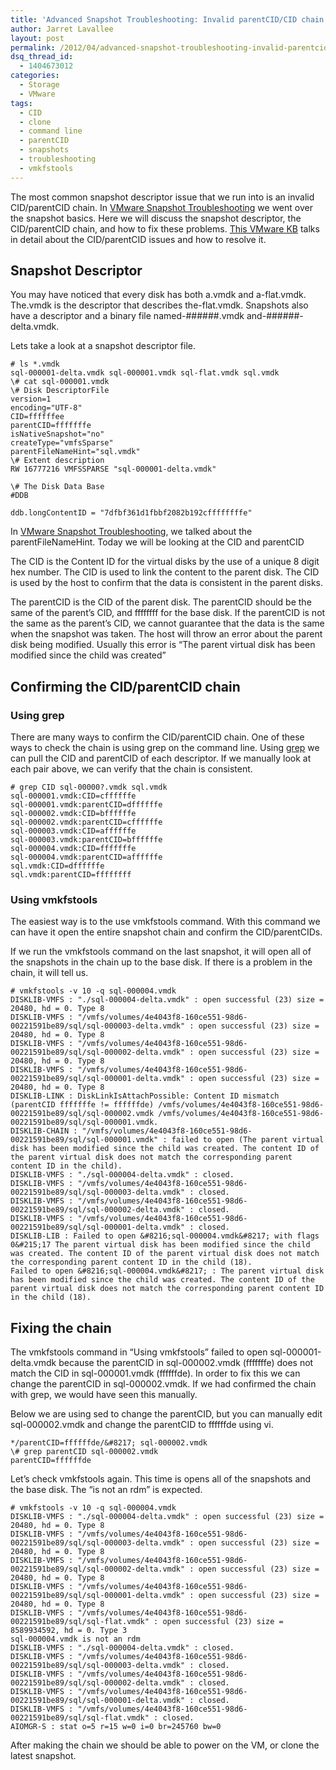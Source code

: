 ```yaml
---
title: 'Advanced Snapshot Troubleshooting: Invalid parentCID/CID chain'
author: Jarret Lavallee
layout: post
permalink: /2012/04/advanced-snapshot-troubleshooting-invalid-parentcidcid-chain/
dsq_thread_id:
  - 1404673012
categories:
  - Storage
  - VMware
tags:
  - CID
  - clone
  - command line
  - parentCID
  - snapshots
  - troubleshooting
  - vmkfstools
---
```

The most common snapshot descriptor issue that we run into is an invalid CID/parentCID chain. In <a title="VMware Snapshot Troubleshooting" href="http://virtuallyhyper.com/index.php/2012/04/vmware-snapshot-troubleshooting/" onclick="javascript:_gaq.push(['_trackEvent','outbound-article','http://virtuallyhyper.com/index.php/2012/04/vmware-snapshot-troubleshooting/']);" target="_blank">VMware Snapshot Troubleshooting</a> we went over the snapshot basics. Here we will discuss the snapshot descriptor, the CID/parentCID chain, and how to fix these problems. <a href="http://kb.vmware.com/kb/1007969" onclick="javascript:_gaq.push(['_trackEvent','outbound-article','http://kb.vmware.com/kb/1007969']);" target="_blank">This VMware KB</a> talks in detail about the CID/parentCID issues and how to resolve it.

## Snapshot Descriptor

You may have noticed that every disk has both a.vmdk and a-flat.vmdk. The.vmdk is the descriptor that describes the-flat.vmdk. Snapshots also have a descriptor and a binary file named-######.vmdk and-######-delta.vmdk.

Lets take a look at a snapshot descriptor file.

	# ls *.vmdk  
	sql-000001-delta.vmdk sql-000001.vmdk sql-flat.vmdk sql.vmdk  
	\# cat sql-000001.vmdk  
	\# Disk DescriptorFile  
	version=1  
	encoding="UTF-8"  
	CID=ffffffee  
	parentCID=fffffffe  
	isNativeSnapshot="no"  
	createType="vmfsSparse"  
	parentFileNameHint="sql.vmdk"  
	\# Extent description  
	RW 16777216 VMFSSPARSE "sql-000001-delta.vmdk"
	
	\# The Disk Data Base  
	#DDB
	
	ddb.longContentID = "7dfbf361d1fbbf2082b192cffffffffe"  
	

In <a title="VMware Snapshot Troubleshooting" href="http://virtuallyhyper.com/index.php/2012/04/vmware-snapshot-troubleshooting/" onclick="javascript:_gaq.push(['_trackEvent','outbound-article','http://virtuallyhyper.com/index.php/2012/04/vmware-snapshot-troubleshooting/']);">VMware Snapshot Troubleshooting</a>, we talked about the parentFileNameHint. Today we will be looking at the CID and parentCID

The CID is the Content ID for the virtual disks by the use of a unique 8 digit hex number. The CID is used to link the content to the parent disk. The CID is used by the host to confirm that the data is consistent in the parent disks.

The parentCID is the CID of the parent disk. The parentCID should be the same of the parent&#8217;s CID, and ffffffff for the base disk. If the parentCID is not the same as the parent&#8217;s CID, we cannot guarantee that the data is the same when the snapshot was taken. The host will throw an error about the parent disk being modified. Usually this error is &#8220;The parent virtual disk has been modified since the child was created&#8221;

## Confirming the CID/parentCID chain

### Using grep

There are many ways to confirm the CID/parentCID chain. One of these ways to check the chain is using grep on the command line. Using <a href="http://linux.die.net/man/1/grep" onclick="javascript:_gaq.push(['_trackEvent','outbound-article','http://linux.die.net/man/1/grep']);" target="_blank">grep</a> we can pull the CID and parentCID of each descriptor. If we manually look at each pair above, we can verify that the chain is consistent.

	# grep CID sql-00000?.vmdk sql.vmdk  
	sql-000001.vmdk:CID=cffffffe  
	sql-000001.vmdk:parentCID=dffffffe  
	sql-000002.vmdk:CID=bffffffe  
	sql-000002.vmdk:parentCID=cffffffe  
	sql-000003.vmdk:CID=affffffe  
	sql-000003.vmdk:parentCID=bffffffe  
	sql-000004.vmdk:CID=fffffffe  
	sql-000004.vmdk:parentCID=affffffe  
	sql.vmdk:CID=dffffffe  
	sql.vmdk:parentCID=ffffffff  
	

### Using vmkfstools

The easiest way is to the use vmkfstools command. With this command we can have it open the entire snapshot chain and confirm the CID/parentCIDs.

If we run the vmkfstools command on the last snapshot, it will open all of the snapshots in the chain up to the base disk. If there is a problem in the chain, it will tell us.

	# vmkfstools -v 10 -q sql-000004.vmdk  
	DISKLIB-VMFS : "./sql-000004-delta.vmdk" : open successful (23) size = 20480, hd = 0. Type 8  
	DISKLIB-VMFS : "/vmfs/volumes/4e4043f8-160ce551-98d6-00221591be89/sql/sql-000003-delta.vmdk" : open successful (23) size = 20480, hd = 0. Type 8  
	DISKLIB-VMFS : "/vmfs/volumes/4e4043f8-160ce551-98d6-00221591be89/sql/sql-000002-delta.vmdk" : open successful (23) size = 20480, hd = 0. Type 8  
	DISKLIB-VMFS : "/vmfs/volumes/4e4043f8-160ce551-98d6-00221591be89/sql/sql-000001-delta.vmdk" : open successful (23) size = 20480, hd = 0. Type 8  
	DISKLIB-LINK : DiskLinkIsAttachPossible: Content ID mismatch (parentCID fffffffe != ffffffde) /vmfs/volumes/4e4043f8-160ce551-98d6-00221591be89/sql/sql-000002.vmdk /vmfs/volumes/4e4043f8-160ce551-98d6-00221591be89/sql/sql-000001.vmdk.  
	DISKLIB-CHAIN : "/vmfs/volumes/4e4043f8-160ce551-98d6-00221591be89/sql/sql-000001.vmdk" : failed to open (The parent virtual disk has been modified since the child was created. The content ID of the parent virtual disk does not match the corresponding parent content ID in the child).  
	DISKLIB-VMFS : "./sql-000004-delta.vmdk" : closed.  
	DISKLIB-VMFS : "/vmfs/volumes/4e4043f8-160ce551-98d6-00221591be89/sql/sql-000003-delta.vmdk" : closed.  
	DISKLIB-VMFS : "/vmfs/volumes/4e4043f8-160ce551-98d6-00221591be89/sql/sql-000002-delta.vmdk" : closed.  
	DISKLIB-VMFS : "/vmfs/volumes/4e4043f8-160ce551-98d6-00221591be89/sql/sql-000001-delta.vmdk" : closed.  
	DISKLIB-LIB : Failed to open &#8216;sql-000004.vmdk&#8217; with flags 0&#215;17 The parent virtual disk has been modified since the child was created. The content ID of the parent virtual disk does not match the corresponding parent content ID in the child (18).  
	Failed to open &#8216;sql-000004.vmdk&#8217; : The parent virtual disk has been modified since the child was created. The content ID of the parent virtual disk does not match the corresponding parent content ID in the child (18).  
	

## Fixing the chain

The vmkfstools command in &#8220;Using vmkfstools&#8221; failed to open sql-000001-delta.vmdk because the parentCID in sql-000002.vmdk (fffffffe) does not match the CID in sql-000001.vmdk (ffffffde). In order to fix this we can change the parentCID in sql-000002.vmdk. If we had confirmed the chain with grep, we would have seen this manually.

Below we are using sed to change the parentCID, but you can manually edit sql-000002.vmdk and change the parentCID to ffffffde using vi.

	*/parentCID=ffffffde/&#8217; sql-000002.vmdk  
	\# grep parentCID sql-000002.vmdk  
	parentCID=ffffffde  
	

Let&#8217;s check vmkfstools again. This time is opens all of the snapshots and the base disk. The &#8220;is not an rdm&#8221; is expected.

	# vmkfstools -v 10 -q sql-000004.vmdk  
	DISKLIB-VMFS : "./sql-000004-delta.vmdk" : open successful (23) size = 20480, hd = 0. Type 8  
	DISKLIB-VMFS : "/vmfs/volumes/4e4043f8-160ce551-98d6-00221591be89/sql/sql-000003-delta.vmdk" : open successful (23) size = 20480, hd = 0. Type 8  
	DISKLIB-VMFS : "/vmfs/volumes/4e4043f8-160ce551-98d6-00221591be89/sql/sql-000002-delta.vmdk" : open successful (23) size = 20480, hd = 0. Type 8  
	DISKLIB-VMFS : "/vmfs/volumes/4e4043f8-160ce551-98d6-00221591be89/sql/sql-000001-delta.vmdk" : open successful (23) size = 20480, hd = 0. Type 8  
	DISKLIB-VMFS : "/vmfs/volumes/4e4043f8-160ce551-98d6-00221591be89/sql/sql-flat.vmdk" : open successful (23) size = 8589934592, hd = 0. Type 3  
	sql-000004.vmdk is not an rdm  
	DISKLIB-VMFS : "./sql-000004-delta.vmdk" : closed.  
	DISKLIB-VMFS : "/vmfs/volumes/4e4043f8-160ce551-98d6-00221591be89/sql/sql-000003-delta.vmdk" : closed.  
	DISKLIB-VMFS : "/vmfs/volumes/4e4043f8-160ce551-98d6-00221591be89/sql/sql-000002-delta.vmdk" : closed.  
	DISKLIB-VMFS : "/vmfs/volumes/4e4043f8-160ce551-98d6-00221591be89/sql/sql-000001-delta.vmdk" : closed.  
	DISKLIB-VMFS : "/vmfs/volumes/4e4043f8-160ce551-98d6-00221591be89/sql/sql-flat.vmdk" : closed.  
	AIOMGR-S : stat o=5 r=15 w=0 i=0 br=245760 bw=0  
	

After making the chain we should be able to power on the VM, or clone the latest snapshot.


